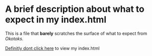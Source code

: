 # A brief description about what to expect in my index.html
This is a file that **barely** scratches the surface of what to expect from *Okotoks.*
 

 [Definitly dont click here](https://www.youtube.com/watch?v=iik25wqIuFo) to view my index.html 
